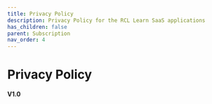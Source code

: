 ```yaml
---
title: Privacy Policy
description: Privacy Policy for the RCL Learn SaaS applications
has_children: false
parent: Subscription
nav_order: 4
---
```


# Privacy Policy
**V1.0**